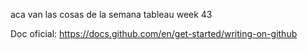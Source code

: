 aca van las cosas de la semana 
tableau
week 43

Doc oficial: https://docs.github.com/en/get-started/writing-on-github
